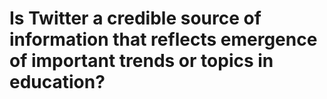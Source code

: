 # Is Twitter a credible source of information that reflects emergence of important trends or topics in education?
